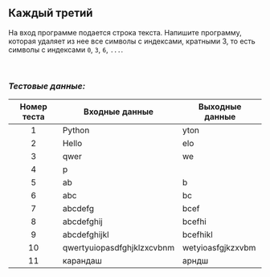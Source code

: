 ## Каждый третий

На вход программе подается строка текста. Напишите программу, которая удаляет из нее все символы с индексами,
кратными 3, то есть символы с индексами <code>0</code>, <code>3</code>, <code>6</code>, <code>...</code>.

<br>

### *Тестовые данные:*

| Номер теста | Входные данные              | Выходные данные   |
|:-----------:|-----------------------------|-------------------|
|      1      | Python                      | yton              |
|      2      | Hello                       | elo               |
|      3      | qwer                        | we                |
|      4      | p                           |                   |
|      5      | ab                          | b                 |
|      6      | abc                         | bc                |
|      7      | abcdefg                     | bcef              |
|      8      | abcdefghij                  | bcefhi            |
|      9      | abcdefghijkl                | bcefhikl          |
|     10      | qwertyuiopasdfghjklzxcvbnm	 | wetyioasfgjkzxvbm |
|     11      | карандаш                    | арндш             |